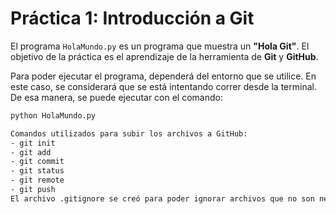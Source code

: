 # **Práctica 1: Introducción a Git**

El programa `HolaMundo.py` es un programa que muestra un **"Hola Git"**. El objetivo de la práctica es el aprendizaje de la herramienta de **Git** y **GitHub**.

Para poder ejecutar el programa, dependerá del entorno que se utilice. En este caso, se considerará que se está intentando correr desde la terminal. De esa manera, se puede ejecutar con el comando:

```bash
python HolaMundo.py

Comandos utilizados para subir los archivos a GitHub:
- git init
- git add
- git commit
- git status
- git remote
- git push
El archivo .gitignore se creó para poder ignorar archivos que no son necesarios en el proyecto o carpeta de GitHub (en este caso, un archivo llamado debug.log). Este archivo se activa automáticamente al guardarlo en nuestros archivos de Git (al hacerle commit al .gitignore). Podemos verificar que se están ignorando los archivos deseados con un git status, en el cual, al ejecutar, no se observará el archivo ignorado dentro de la lista de archivos pendientes de agregar.
